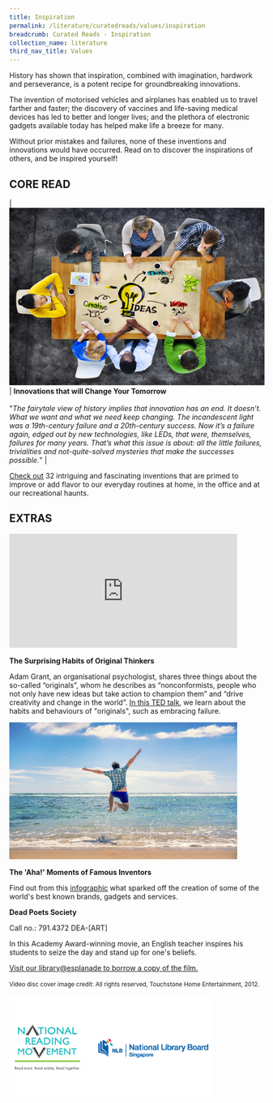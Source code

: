 ```yaml
---
title: Inspiration
permalink: /literature/curatedreads/values/inspiration
breadcrumb: Curated Reads - Inspiration
collection_name: literature
third_nav_title: Values
---
```


History has shown that inspiration, combined with imagination, hardwork and perseverance, is a potent recipe for groundbreaking innovations.

The invention of motorised vehicles and airplanes has enabled us to travel farther and faster; the discovery of vaccines and life-saving medical devices has led to better and longer lives; and the plethora of electronic gadgets available today has helped make life a breeze for many.

Without prior mistakes and failures, none of these inventions and innovations would have occurred. Read on to discover the inspirations of others, and be inspired yourself!

## **CORE READ**

| [![Ideas image](/images/literature/curatedreads/values/iStock_40951996_MEDIUM_Resized-1.jpg)](https://archive.nytimes.com/www.nytimes.com/interactive/2012/06/03/magazine/innovations-issue.html?_r=2) | **Innovations that will Change Your Tomorrow** <br><br> "_The fairytale view of history implies that innovation has an end. It doesn’t. What we want and what we need keep changing. The incandescent light was a 19th-century failure and a 20th-century success. Now it’s a failure again, edged out by new technologies, like LEDs, that were, themselves, failures for many years. That’s what this issue is about: all the little failures, trivialities and not-quite-solved mysteries that make the successes possible._" |

[Check out](http://qr.nlb.sg/creads/inspiration1) 32 intriguing and fascinating inventions that are primed to improve or add flavor to our everyday routines at home, in the office and at our recreational haunts.

## EXTRAS

<iframe src="https://embed-ssl.ted.com/talks/adam_grant_the_surprising_habits_of_original_thinkers.html" width="450" height="225" frameborder="0" scrolling="no" allowfullscreen="allowfullscreen"></iframe>

**The Surprising Habits of Original Thinkers**

Adam Grant, an organisational psychologist, shares three things about the so-called “originals”, whom he describes as “nonconformists, people who not only have new ideas but take action to champion them” and “drive creativity and change in the world”. [In this TED talk](http://qr.nlb.sg/creads/inspiration5), we learn about the habits and behaviours of "originals", such as embracing failure.

![aha movement image](/images/literature/curatedreads/values/iStock_56457704_MEDIUM_Resized.jpg)

**The 'Aha!' Moments of Famous Inventors**

Find out from this [infographic](http://qr.nlb.sg/creads/inspiration3) what sparked off the creation of some of the world's best known brands, gadgets and services.

**Dead Poets Society**

Call no.: 791.4372 DEA-\[ART\]

In this Academy Award-winning movie, an English teacher inspires his students to seize the day and stand up for one's beliefs.

[Visit our library@esplanade to borrow a copy of the film.](http://qr.nlb.sg/creads/inspiration4)

<small>Video disc cover image credit: All rights reserved, Touchstone Home Entertainment, 2012.</small>

![Logos image](/images/literature/curatedreads/logos-updated.jpeg)

